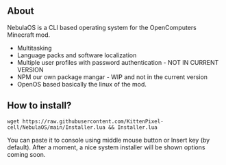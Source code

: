 ![]()

## About

NebulaOS is a CLI based operating system for the OpenComputers Minecraft mod.

-   Multitasking
-   Language packs and software localization
-   Multiple user profiles with password authentication - NOT IN CURRENT VERSION
-   NPM our own package mangar - WIP and not in the current version
-   OpenOS based basically the linux of the mod.


## How to install?

	wget https://raw.githubusercontent.com/KittenPixel-cell/NebulaOS/main/Installer.lua && Installer.lua

You can paste it to console using middle mouse button or Insert key (by default). After a moment, a nice system installer will be shown options coming soon.
